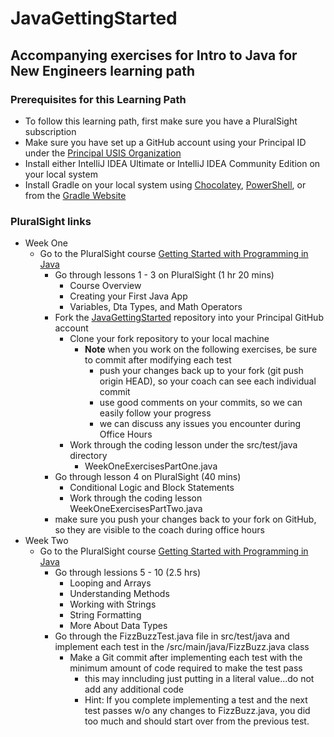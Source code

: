 # JavaGettingStarted
## Accompanying exercises for Intro to Java for New Engineers learning path

### Prerequisites for this Learning Path
* To follow this learning path, first make sure you have a PluralSight subscription
* Make sure you have set up a GitHub account using your Principal ID under the [Principal USIS Organization](https://github.com/principalusis)
* Install either IntelliJ IDEA Ultimate or IntelliJ IDEA Community Edition on your local system
* Install Gradle on your local system using [Chocolatey](https://chocolatey.org/), [PowerShell](https://chocolatey.org/install), or from the [Gradle Website](https://gradle.org/install/)

### PluralSight links
  * Week One
    * Go to the PluralSight course [Getting Started with Programming in Java](https://app.pluralsight.com/library/courses/getting-started-programming-java/table-of-contents)
      * Go through lessons 1 - 3 on PluralSight (1 hr 20 mins)
        * Course Overview
        * Creating your First Java App
        * Variables, Dta Types, and Math Operators
      * Fork the [JavaGettingStarted](https://github.com/gartee-john-PFG/JavaGettingStarted) repository into your Principal GitHub account
        * Clone your fork repository to your local machine
          * **Note** when you work on the following exercises, be sure to commit after modifying each test
            * push your changes back up to your fork (git push origin HEAD), so your coach can see each individual commit
            * use good comments on your commits, so we can easily follow your progress
            * we can discuss any issues you encounter during Office Hours
        * Work through the coding lesson under the src/test/java directory 
          * WeekOneExercisesPartOne.java
      * Go through lesson 4 on PluralSight (40 mins)
        * Conditional Logic and Block Statements
        * Work through the coding lesson WeekOneExercisesPartTwo.java
      * make sure you push your changes back to your fork on GitHub, so they are visible to the coach during office hours
  * Week Two
    * Go to the PluralSight course [Getting Started with Programming in Java](https://app.pluralsight.com/library/courses/getting-started-programming-java/table-of-contents)
      * Go through lessions 5 - 10 (2.5 hrs)
        * Looping and Arrays
        * Understanding Methods
        * Working with Strings
        * String Formatting
        * More About Data Types
      * Go through the FizzBuzzTest.java file in src/test/java and implement each test in the /src/main/java/FizzBuzz.java class
        * Make a Git commit after implementing each test with the minimum amount of code required to make the test pass
          * this may inncluding just putting in a literal value...do not add any additional code
          * Hint:  If you complete implementing a test and the next test passes w/o any changes to FizzBuzz.java, you did too much and should start over from the previous test.